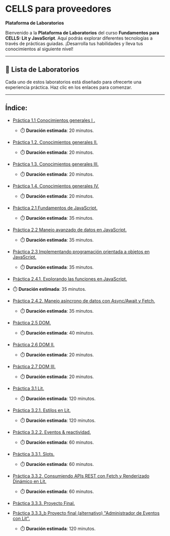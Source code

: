 # CELLS para proveedores

**Plataforma de Laboratorios**

Bienvenido a la **Plataforma de Laboratorios** del curso **Fundamentos para CELLS: Lit y JavaScript**. Aquí podrás explorar diferentes tecnologías a través de prácticas guiadas. ¡Desarrolla tus habilidades y lleva tus conocimientos al siguiente nivel!

---

## 🌟 **Lista de Laboratorios**

Cada uno de estos laboratorios está diseñado para ofrecerte una experiencia práctica. Haz clic en los enlaces para comenzar.

---
 
## Índice:

 - [Práctica 1.1 Conocimientos generales I .](./Capítulo1/README_1.1.md)
     - ⏱️ **Duración estimada**:  20 minutos.


 - [Práctica 1.2. Conocimientos generales II.](./Capítulo1/README_1.2.md)
     - ⏱️ **Duración estimada**: 20 minutos.


 - [Práctica 1.3. Conocimientos generales III.](./Capítulo1/README_1.3.md)
     - ⏱️ **Duración estimada**: 20 minutos.


 - [Práctica 1.4. Conocimientos generales IV.](./Capítulo1/README_1.4.md)
     - ⏱️ **Duración estimada**: 20 minutos.


 - [Práctica 2.1 Fundamentos de JavaScript.](./Capítulo2/README_2.1.md)
     - ⏱️ **Duración estimada**: 35 minutos.


 - [Práctica 2.2 Manejo avanzado de datos en JavaScript.](./Capítulo2/README_2.2.md)
   - ⏱️ **Duración estimada**: 35 minutos.


 - [Práctica 2.3 Implementando programación orientada a objetos en JavaScript.](./Capítulo2/README_2.3.md) 
   - ⏱️ **Duración estimada**: 35 minutos.


 - [Práctica 2.4.1. Explorando las funciones en JavaScript.](./Capítulo2/README_2.4.1.md)  
 - ⏱️ **Duración estimada**: 35 minutos.

   
 - [Práctica 2.4.2. Manejo asíncrono de datos con Async/Await y Fetch.](./Capítulo2/README_2.4.2.md)
   - ⏱️ **Duración estimada**: 35 minutos.


 - [Práctica 2.5 DOM.](./Capítulo2/README_2.5.md)
   - ⏱️ **Duración estimada**: 40 minutos.


 - [Práctica 2.6 DOM II.](./Capítulo2/README_2.6.md)
   - ⏱️ **Duración estimada**: 20 minutos.


 - [Práctica 2.7 DOM III.](./Capítulo2/README_2.7.md)
   - ⏱️ **Duración estimada**: 20 minutos.


 - [Práctica 3.1 Lit.](./Capítulo3/README_3.1.md)
   - ⏱️ **Duración estimada**: 120 minutos.


 - [Práctica 3.2.1. Estilos en Lit.](./Capítulo3/README_3.2.1.md)
   - ⏱️ **Duración estimada**: 120 minutos.


 - [Práctica 3.2.2. Eventos & reactividad.](./Capítulo3/README_3.2.2.md)
   - ⏱️ **Duración estimada**: 60 minutos.


 - [Práctica 3.3.1. Slots.](./Capítulo3/README_3.3.1.md)
   - ⏱️ **Duración estimada**: 60 minutos.


 - [Práctica 3.3.2. Consumiendo APIs REST con Fetch y Renderizado Dinámico en Lit.](./Capítulo3/README_3.3.2.md)
   - ⏱️ **Duración estimada**: 60 minutos.


 - [Práctica 3.3.3. Proyecto Final.](./Capítulo3/README_3.3.3.md)
  
 - [Práctica 3.3.3_b Proyecto final (alternativo) "Administrador de Eventos con Lit".](./Capítulo3/READNE_3.3.3_b.md)

    - ⏱️ **Duración estimada**: 120 minutos.
